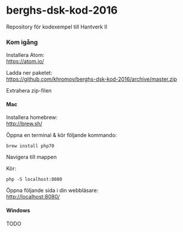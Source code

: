 # berghs-dsk-kod-2016
Repository för kodexempel till Hantverk II

### Kom igång

Installera Atom:  
https://atom.io/

Ladda ner paketet:  
https://github.com/khromov/berghs-dsk-kod-2016/archive/master.zip

Extrahera zip-filen

#### Mac

Installera homebrew:  
http://brew.sh/

Öppna en terminal & kör följande kommando:
```
brew install php70
```

Navigera till mappen

Kör:

```
php -S localhost:8080
```

Öppna följande sida i din webbläsare:  
[http://localhost:8080/](http://localhost:8080/)

#### Windows

TODO
